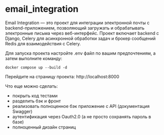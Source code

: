 # email_integration

Email Integration — это проект для интеграции электронной почты с backend-приложением, позволяющий загружать и
обрабатывать электронные письма через веб-интерфейс. Проект включает backend с Django, Celery для асинхронной обработки
задач и брокер сообщений Redis для взаимодействия с Celery.

Для запуска проекта настройте .env файл по вашим предпочтениям, а затем выполните команду:

```docker compose up --build -d```

Перейдите на страницу проекта:
http://localhost:8000

Что еще можно сделать:
  * покрыть код тестами
  * разделить бэк и фронт
  * реализовать полноценное бэк приложение с API (документация Swagger)
  * аутентификация через Oauth2.0 (а не просто сохранять пароль в базе)
  * полноценный дизайн страниц